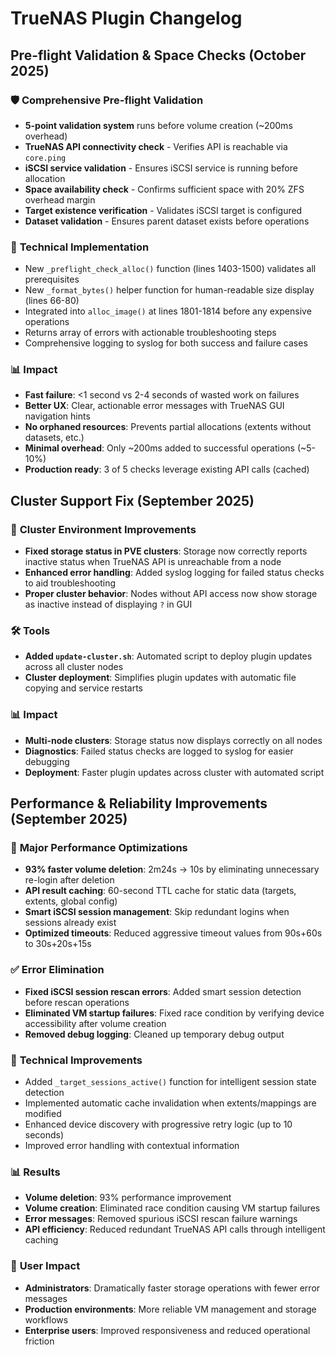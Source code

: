 # TrueNAS Plugin Changelog

## Pre-flight Validation & Space Checks (October 2025)

### 🛡️ **Comprehensive Pre-flight Validation**
- **5-point validation system** runs before volume creation (~200ms overhead)
- **TrueNAS API connectivity check** - Verifies API is reachable via `core.ping`
- **iSCSI service validation** - Ensures iSCSI service is running before allocation
- **Space availability check** - Confirms sufficient space with 20% ZFS overhead margin
- **Target existence verification** - Validates iSCSI target is configured
- **Dataset validation** - Ensures parent dataset exists before operations

### 🔧 **Technical Implementation**
- New `_preflight_check_alloc()` function (lines 1403-1500) validates all prerequisites
- New `_format_bytes()` helper function for human-readable size display (lines 66-80)
- Integrated into `alloc_image()` at lines 1801-1814 before any expensive operations
- Returns array of errors with actionable troubleshooting steps
- Comprehensive logging to syslog for both success and failure cases

### 📊 **Impact**
- **Fast failure**: <1 second vs 2-4 seconds of wasted work on failures
- **Better UX**: Clear, actionable error messages with TrueNAS GUI navigation hints
- **No orphaned resources**: Prevents partial allocations (extents without datasets, etc.)
- **Minimal overhead**: Only ~200ms added to successful operations (~5-10%)
- **Production ready**: 3 of 5 checks leverage existing API calls (cached)

## Cluster Support Fix (September 2025)

### 🔧 **Cluster Environment Improvements**
- **Fixed storage status in PVE clusters**: Storage now correctly reports inactive status when TrueNAS API is unreachable from a node
- **Enhanced error handling**: Added syslog logging for failed status checks to aid troubleshooting
- **Proper cluster behavior**: Nodes without API access now show storage as inactive instead of displaying `?` in GUI

### 🛠️ **Tools**
- **Added `update-cluster.sh`**: Automated script to deploy plugin updates across all cluster nodes
- **Cluster deployment**: Simplifies plugin updates with automatic file copying and service restarts

### 📊 **Impact**
- **Multi-node clusters**: Storage status now displays correctly on all nodes
- **Diagnostics**: Failed status checks are logged to syslog for easier debugging
- **Deployment**: Faster plugin updates across cluster with automated script

## Performance & Reliability Improvements (September 2025)

### 🚀 **Major Performance Optimizations**
- **93% faster volume deletion**: 2m24s → 10s by eliminating unnecessary re-login after deletion
- **API result caching**: 60-second TTL cache for static data (targets, extents, global config)
- **Smart iSCSI session management**: Skip redundant logins when sessions already exist
- **Optimized timeouts**: Reduced aggressive timeout values from 90s+60s to 30s+20s+15s

### ✅ **Error Elimination**
- **Fixed iSCSI session rescan errors**: Added smart session detection before rescan operations
- **Eliminated VM startup failures**: Fixed race condition by verifying device accessibility after volume creation
- **Removed debug logging**: Cleaned up temporary debug output

### 🔧 **Technical Improvements**
- Added `_target_sessions_active()` function for intelligent session state detection
- Implemented automatic cache invalidation when extents/mappings are modified
- Enhanced device discovery with progressive retry logic (up to 10 seconds)
- Improved error handling with contextual information

### 📊 **Results**
- **Volume deletion**: 93% performance improvement
- **Volume creation**: Eliminated race condition causing VM startup failures
- **Error messages**: Removed spurious iSCSI rescan failure warnings
- **API efficiency**: Reduced redundant TrueNAS API calls through intelligent caching

### 🎯 **User Impact**
- **Administrators**: Dramatically faster storage operations with fewer error messages
- **Production environments**: More reliable VM management and storage workflows
- **Enterprise users**: Improved responsiveness and reduced operational friction